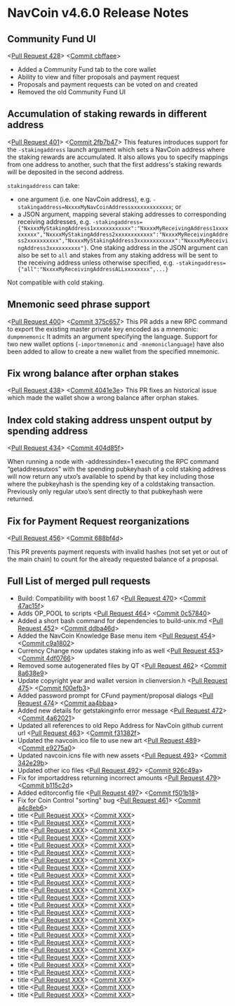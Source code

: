 # NavCoin v4.6.0 Release Notes

## Community Fund UI

<[Pull Request 428](https://github.com/NAVCoin/navcoin-core/pull/428)>
<[Commit cbffaee](https://github.com/NAVCoin/navcoin-core/commit/cbffaeee68d649069e0964b4930d04c441a7b63c)>

- Added a Community Fund tab to the core wallet
- Ability to view and filter proposals and payment request
- Proposals and payment requests can be voted on and created
- Removed the old Community Fund UI

## Accumulation of staking rewards in different address

<[Pull Request 401](https://github.com/NAVCoin/navcoin-core/pull/401)>
<[Commit 2fb7b47](https://github.com/NAVCoin/navcoin-core/commit/2fb7b47625dfe866f6079d8c7ac8c1dfb9f9de1d)>
This features introduces support for the `-stakingaddress` launch argument which sets a NavCoin address where the staking rewards are accumulated. It also allows you to specify mappings from one address to another, such that the first address's staking rewards will be deposited in the second address.

`stakingaddress` can take:
- one argument (i.e. one NavCoin address), e.g. `-stakingaddress=NxxxxMyNavCoinAddressxxxxxxxxxxxxx`; or
- a JSON argument, mapping several staking addresses to corresponding receiving addresses, e.g. `-stakingaddress={"NxxxxMyStakingAddress1xxxxxxxxxxxx":"NxxxxMyReceivingAddress1xxxxxxxxxx","NxxxxMyStakingAddress2xxxxxxxxxxxx":"NxxxxMyReceivingAddress2xxxxxxxxxx","NxxxxMyStakingAddress3xxxxxxxxxxxx":"NxxxxMyReceivingAddress3xxxxxxxxxx"}`. One staking address in the JSON argument can also be set to `all` and stakes from any staking address will be sent to the receiving address unless otherwise specified, e.g. `-stakingaddress={"all":"NxxxxMyReceivingAddressALLxxxxxxxx",...}`

Not compatible with cold staking.

## Mnemonic seed phrase support

<[Pull Request 400](https://github.com/NAVCoin/navcoin-core/pull/400)>
<[Commit 375c657](https://github.com/NAVCoin/navcoin-core/commit/375c657337c33c56a6b97350ba886bce9ba60c7c)>
This PR adds a new RPC command to export the existing master private key encoded as a mnemonic:
`dumpmnemonic` It admits an argument specifying the language.
Support for two new wallet options (`-importmnemonic` and `-mnemoniclanguage`) have also been added to allow to create a new wallet from the specified mnemonic.

## Fix wrong balance after orphan stakes
<[Pull Request 438](https://github.com/NAVCoin/navcoin-core/pull/438)>
<[Commit 4041e3e](https://github.com/NAVCoin/navcoin-core/commit/4041e3ef5de672c6d4e6a20ce5b7f22df090ed14)>
This PR fixes an historical issue which made the wallet show a wrong balance after orphan stakes.

## Index cold staking address unspent output by spending address
<[Pull Request 434](https://github.com/NAVCoin/navcoin-core/pull/434)>
<[Commit 404d85f](https://github.com/NAVCoin/navcoin-core/commit/404d85f8ea65bf764d3fa681a4d1483c3e72c507)>

When running a node with -addressindex=1 executing the RPC command “getaddressutxos” with the spending pubkeyhash of a cold staking address will now return any utxo’s available to spend by that key including those where the pubkeyhash is the spending key of a coldstaking transaction. Previously only regular utxo’s sent directly to that pubkeyhash were returned.

## Fix for Payment Request reorganizations
<[Pull Request 456](https://github.com/NAVCoin/navcoin-core/pull/456)>
<[Commit 688bf4d](https://github.com/NAVCoin/navcoin-core/commit/688bf4d808ca5b5d3d08fef00d085397bb5b47f0)>

This PR prevents payment requests with invalid hashes (not set yet or out of the main chain) to count for the already requested balance of a proposal.

## Full List of merged pull requests

- Build: Compatibility with boost 1.67 <[Pull Request 470](https://github.com/navcoin/navcoin-core/pull/470)> <[Commit 47ac15f](https://github.com/navcoin/navcoin-core/commit/47ac15f2fd8caa8ec15455be9742f8a897c13c49)>
- Adds OP_POOL to scripts <[Pull Request 464](https://github.com/navcoin/navcoin-core/pull/464)> <[Commit 0c57840](https://github.com/navcoin/navcoin-core/commit/0c578405233834a3b300666987cb8c3d2dd40f3b)>
- Added a short bash command for dependencies to build-unix.md <[Pull Request 452](https://github.com/navcoin/navcoin-core/pull/452)> <[Commit ddba46d](https://github.com/navcoin/navcoin-core/commit/ddba46d4f92b152a361e8783cd3e8f3d1b4fa41b)>
- Added the NavCoin Knowledge Base menu item <[Pull Request 454](https://github.com/navcoin/navcoin-core/pull/454)> <[Commit c9a1802](https://github.com/navcoin/navcoin-core/commit/c9a1802c1674b2e0014045b246818e3d4a77ad4a)>
- Currency Change now updates staking info as well <[Pull Request 453](https://github.com/navcoin/navcoin-core/pull/453)> <[Commit 4df0766](https://github.com/navcoin/navcoin-core/commit/4df0766fa8a34b928f8680d25b4928f5764288e2)>
- Removed some autogenerated files by QT <[Pull Request 462](https://github.com/navcoin/navcoin-core/pull/462)> <[Commit 8a638e9](https://github.com/navcoin/navcoin-core/commit/8a638e9edecf1ee7a2d571139eaa3f8fbc1eadfd)>
- Update copyright year and wallet version in clienversion.h <[Pull Request 475](https://github.com/navcoin/navcoin-core/pull/475)> <[Commit f00efb3](https://github.com/navcoin/navcoin-core/commit/f00efb3c4d4c3437ccccdb168fb1d43e68a9de66)>
- Added password prompt for CFund payment/proposal dialogs <[Pull Request 474](https://github.com/navcoin/navcoin-core/pull/474)> <[Commit aa4bbaa](https://github.com/navcoin/navcoin-core/commit/aa4bbaaf7a82600775065f6bab894f78583b9784)>
- Added new details for getstakinginfo error message <[Pull Request 472](https://github.com/navcoin/navcoin-core/pull/472)> <[Commit 4a62021](https://github.com/navcoin/navcoin-core/commit/4a620216be20493225267b6a6ef9c8d21f11a5e7)>
- Updated all references to old Repo Address for NavCoin github current url <[Pull Request 463](https://github.com/navcoin/navcoin-core/pull/463)> <[Commit f31382f](https://github.com/navcoin/navcoin-core/commit/f31382f824385c40e90c3ad10d4bca9655ce98df)>
- Updated the navcoin.ico file to use new art <[Pull Request 489](https://github.com/navcoin/navcoin-core/pull/XXX)> <[Commit e9275a0](https://github.com/navcoin/navcoin-core/commit/e9275a00ef80ece414539ca9d29569bc20294dc6)>
- Updated navcoin.icns file with new assets <[Pull Request 493](https://github.com/navcoin/navcoin-core/pull/493)> <[Commit 342e29b](https://github.com/navcoin/navcoin-core/commit/342e29b5d99aa42bbf3ae71f8ff92a1a843182d1)>
- Updated other ico files <[Pull Request 492](https://github.com/navcoin/navcoin-core/pull/492)> <[Commit 926c49a](https://github.com/navcoin/navcoin-core/commit/926c49a273189277afad6a3fa9f91be060682b3c)>
- Fix for importaddress returning incorrect amounts <[Pull Request 479](https://github.com/navcoin/navcoin-core/pull/479)> <[Commit b115c2d](https://github.com/navcoin/navcoin-core/commit/b115c2dd495dc28a87957b4104afe8cf78171b7a)>
- Added editorconfig file <[Pull Request 497](https://github.com/navcoin/navcoin-core/pull/497)> <[Commit f501b18](https://github.com/navcoin/navcoin-core/commit/f501b184662ea4ab8e7d0365df01ae094dcd4ecb)>
- Fix for Coin Control "sorting" bug <[Pull Request 461](https://github.com/navcoin/navcoin-core/pull/461)> <[Commit a4c8eb6](https://github.com/navcoin/navcoin-core/commit/a4c8eb6e670f701ba4401fce161ccae64f174486)>
- title <[Pull Request XXX](https://github.com/navcoin/navcoin-core/pull/XXX)> <[Commit XXX](http)>
- title <[Pull Request XXX](https://github.com/navcoin/navcoin-core/pull/XXX)> <[Commit XXX](http)>
- title <[Pull Request XXX](https://github.com/navcoin/navcoin-core/pull/XXX)> <[Commit XXX](http)>
- title <[Pull Request XXX](https://github.com/navcoin/navcoin-core/pull/XXX)> <[Commit XXX](http)>
- title <[Pull Request XXX](https://github.com/navcoin/navcoin-core/pull/XXX)> <[Commit XXX](http)>
- title <[Pull Request XXX](https://github.com/navcoin/navcoin-core/pull/XXX)> <[Commit XXX](http)>
- title <[Pull Request XXX](https://github.com/navcoin/navcoin-core/pull/XXX)> <[Commit XXX](http)>
- title <[Pull Request XXX](https://github.com/navcoin/navcoin-core/pull/XXX)> <[Commit XXX](http)>
- title <[Pull Request XXX](https://github.com/navcoin/navcoin-core/pull/XXX)> <[Commit XXX](http)>
- title <[Pull Request XXX](https://github.com/navcoin/navcoin-core/pull/XXX)> <[Commit XXX](http)>
- title <[Pull Request XXX](https://github.com/navcoin/navcoin-core/pull/XXX)> <[Commit XXX](http)>
- title <[Pull Request XXX](https://github.com/navcoin/navcoin-core/pull/XXX)> <[Commit XXX](http)>
- title <[Pull Request XXX](https://github.com/navcoin/navcoin-core/pull/XXX)> <[Commit XXX](http)>
- title <[Pull Request XXX](https://github.com/navcoin/navcoin-core/pull/XXX)> <[Commit XXX](http)>
- title <[Pull Request XXX](https://github.com/navcoin/navcoin-core/pull/XXX)> <[Commit XXX](http)>
- title <[Pull Request XXX](https://github.com/navcoin/navcoin-core/pull/XXX)> <[Commit XXX](http)>
- title <[Pull Request XXX](https://github.com/navcoin/navcoin-core/pull/XXX)> <[Commit XXX](http)>
- title <[Pull Request XXX](https://github.com/navcoin/navcoin-core/pull/XXX)> <[Commit XXX](http)>
- title <[Pull Request XXX](https://github.com/navcoin/navcoin-core/pull/XXX)> <[Commit XXX](http)>
- title <[Pull Request XXX](https://github.com/navcoin/navcoin-core/pull/XXX)> <[Commit XXX](http)>
- title <[Pull Request XXX](https://github.com/navcoin/navcoin-core/pull/XXX)> <[Commit XXX](http)>
- title <[Pull Request XXX](https://github.com/navcoin/navcoin-core/pull/XXX)> <[Commit XXX](http)>
- title <[Pull Request XXX](https://github.com/navcoin/navcoin-core/pull/XXX)> <[Commit XXX](http)>
- title <[Pull Request XXX](https://github.com/navcoin/navcoin-core/pull/XXX)> <[Commit XXX](http)>
- title <[Pull Request XXX](https://github.com/navcoin/navcoin-core/pull/XXX)> <[Commit XXX](http)>